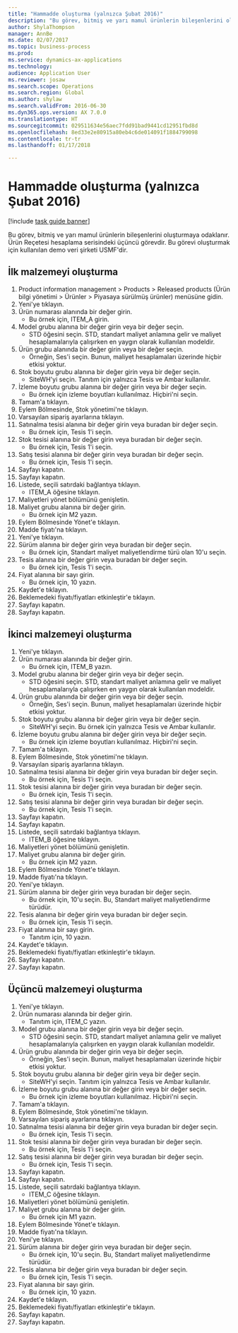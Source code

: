 ```yaml
--- 
title: "Hammadde oluşturma (yalnızca Şubat 2016)"
description: "Bu görev, bitmiş ve yarı mamul ürünlerin bileşenlerini oluşturmaya odaklanır."
author: ShylaThompson
manager: AnnBe
ms.date: 02/07/2017
ms.topic: business-process
ms.prod: 
ms.service: dynamics-ax-applications
ms.technology: 
audience: Application User
ms.reviewer: josaw
ms.search.scope: Operations
ms.search.region: Global
ms.author: shylaw
ms.search.validFrom: 2016-06-30
ms.dyn365.ops.version: AX 7.0.0
ms.translationtype: HT
ms.sourcegitcommit: 029511634e56aec7fdd91bad9441cd12951fbd8d
ms.openlocfilehash: 8ed33e2e80915a80eb4c6de014091f1884799098
ms.contentlocale: tr-tr
ms.lasthandoff: 01/17/2018

---
```

# <a name="create-raw-materials-february-2016-only"></a>Hammadde oluşturma (yalnızca Şubat 2016)

[!include [task guide banner](../../includes/task-guide-banner.md)]

Bu görev, bitmiş ve yarı mamul ürünlerin bileşenlerini oluşturmaya odaklanır. Ürün Reçetesi hesaplama serisindeki üçüncü görevdir. Bu görevi oluşturmak için kullanılan demo veri şirketi USMF'dir.


## <a name="create-the-first-material"></a>İlk malzemeyi oluşturma
1. Product information management > Products > Released products (Ürün bilgi yönetimi > Ürünler > Piyasaya sürülmüş ürünler) menüsüne gidin.
2. Yeni'ye tıklayın.
3. Ürün numarası alanında bir değer girin.
    * Bu örnek için, ITEM_A girin.  
4. Model grubu alanına bir değer girin veya bir değer seçin.
    * STD öğesini seçin. STD, standart maliyet anlamına gelir ve maliyet hesaplamalarıyla çalışırken en yaygın olarak kullanılan modeldir.  
5. Ürün grubu alanında bir değer girin veya bir değer seçin.
    * Örneğin, Ses'i seçin. Bunun, maliyet hesaplamaları üzerinde hiçbir etkisi yoktur.  
6. Stok boyutu grubu alanına bir değer girin veya bir değer seçin.
    * SiteWH'yi seçin. Tanıtım için yalnızca Tesis ve Ambar kullanılır.  
7. İzleme boyutu grubu alanına bir değer girin veya bir değer seçin.
    * Bu örnek için izleme boyutları kullanılmaz. Hiçbiri'ni seçin.  
8. Tamam'a tıklayın.
9. Eylem Bölmesinde, Stok yönetimi'ne tıklayın.
10. Varsayılan sipariş ayarlarına tıklayın.
11. Satınalma tesisi alanına bir değer girin veya buradan bir değer seçin.
    * Bu örnek için, Tesis 1'i seçin.  
12. Stok tesisi alanına bir değer girin veya buradan bir değer seçin.
    * Bu örnek için, Tesis 1'i seçin.  
13. Satış tesisi alanına bir değer girin veya buradan bir değer seçin.
    * Bu örnek için, Tesis 1'i seçin.  
14. Sayfayı kapatın.
15. Sayfayı kapatın.
16. Listede, seçili satırdaki bağlantıya tıklayın.
    * ITEM_A öğesine tıklayın.  
17. Maliyetleri yönet bölümünü genişletin.
18. Maliyet grubu alanına bir değer girin.
    * Bu örnek için M2 yazın.  
19. Eylem Bölmesinde Yönet'e tıklayın.
20. Madde fiyatı'na tıklayın.
21. Yeni'ye tıklayın.
22. Sürüm alanına bir değer girin veya buradan bir değer seçin.
    * Bu örnek için, Standart maliyet maliyetlendirme türü olan 10'u seçin.  
23. Tesis alanına bir değer girin veya buradan bir değer seçin.
    * Bu örnek için, Tesis 1'i seçin.  
24. Fiyat alanına bir sayı girin.
    * Bu örnek için, 10 yazın.  
25. Kaydet'e tıklayın.
26. Beklemedeki fiyatı/fiyatları etkinleştir'e tıklayın.
27. Sayfayı kapatın.
28. Sayfayı kapatın.

## <a name="create-the-second-material"></a>İkinci malzemeyi oluşturma
1. Yeni'ye tıklayın.
2. Ürün numarası alanında bir değer girin.
    * Bu örnek için, ITEM_B yazın.  
3. Model grubu alanına bir değer girin veya bir değer seçin.
    * STD öğesini seçin. STD, standart maliyet anlamına gelir ve maliyet hesaplamalarıyla çalışırken en yaygın olarak kullanılan modeldir.  
4. Ürün grubu alanında bir değer girin veya bir değer seçin.
    * Örneğin, Ses'i seçin. Bunun, maliyet hesaplamaları üzerinde hiçbir etkisi yoktur.  
5. Stok boyutu grubu alanına bir değer girin veya bir değer seçin.
    * SiteWH'yi seçin. Bu örnek için yalnızca Tesis ve Ambar kullanılır.  
6. İzleme boyutu grubu alanına bir değer girin veya bir değer seçin.
    * Bu örnek için izleme boyutları kullanılmaz. Hiçbiri'ni seçin.  
7. Tamam'a tıklayın.
8. Eylem Bölmesinde, Stok yönetimi'ne tıklayın.
9. Varsayılan sipariş ayarlarına tıklayın.
10. Satınalma tesisi alanına bir değer girin veya buradan bir değer seçin.
    * Bu örnek için, Tesis 1'i seçin.  
11. Stok tesisi alanına bir değer girin veya buradan bir değer seçin.
    * Bu örnek için, Tesis 1'i seçin.  
12. Satış tesisi alanına bir değer girin veya buradan bir değer seçin.
    * Bu örnek için, Tesis 1'i seçin.  
13. Sayfayı kapatın.
14. Sayfayı kapatın.
15. Listede, seçili satırdaki bağlantıya tıklayın.
    * ITEM_B öğesine tıklayın.  
16. Maliyetleri yönet bölümünü genişletin.
17. Maliyet grubu alanına bir değer girin.
    * Bu örnek için M2 yazın.  
18. Eylem Bölmesinde Yönet'e tıklayın.
19. Madde fiyatı'na tıklayın.
20. Yeni'ye tıklayın.
21. Sürüm alanına bir değer girin veya buradan bir değer seçin.
    * Bu örnek için, 10'u seçin. Bu, Standart maliyet maliyetlendirme türüdür.  
22. Tesis alanına bir değer girin veya buradan bir değer seçin.
    * Bu örnek için, Tesis 1'i seçin.  
23. Fiyat alanına bir sayı girin.
    * Tanıtım için, 10 yazın.  
24. Kaydet'e tıklayın.
25. Beklemedeki fiyatı/fiyatları etkinleştir'e tıklayın.
26. Sayfayı kapatın.
27. Sayfayı kapatın.

## <a name="create-the-third-material"></a>Üçüncü malzemeyi oluşturma
1. Yeni'ye tıklayın.
2. Ürün numarası alanında bir değer girin.
    * Tanıtım için, ITEM_C yazın.  
3. Model grubu alanına bir değer girin veya bir değer seçin.
    * STD öğesini seçin. STD, standart maliyet anlamına gelir ve maliyet hesaplamalarıyla çalışırken en yaygın olarak kullanılan modeldir.  
4. Ürün grubu alanında bir değer girin veya bir değer seçin.
    * Örneğin, Ses'i seçin. Bunun, maliyet hesaplamaları üzerinde hiçbir etkisi yoktur.  
5. Stok boyutu grubu alanına bir değer girin veya bir değer seçin.
    * SiteWH'yi seçin. Tanıtım için yalnızca Tesis ve Ambar kullanılır.  
6. İzleme boyutu grubu alanına bir değer girin veya bir değer seçin.
    * Bu örnek için izleme boyutları kullanılmaz. Hiçbiri'ni seçin.  
7. Tamam'a tıklayın.
8. Eylem Bölmesinde, Stok yönetimi'ne tıklayın.
9. Varsayılan sipariş ayarlarına tıklayın.
10. Satınalma tesisi alanına bir değer girin veya buradan bir değer seçin.
    * Bu örnek için, Tesis 1'i seçin.  
11. Stok tesisi alanına bir değer girin veya buradan bir değer seçin.
    * Bu örnek için, Tesis 1'i seçin.  
12. Satış tesisi alanına bir değer girin veya buradan bir değer seçin.
    * Bu örnek için, Tesis 1'i seçin.  
13. Sayfayı kapatın.
14. Sayfayı kapatın.
15. Listede, seçili satırdaki bağlantıya tıklayın.
    * ITEM_C öğesine tıklayın.  
16. Maliyetleri yönet bölümünü genişletin.
17. Maliyet grubu alanına bir değer girin.
    * Bu örnek için M1 yazın.  
18. Eylem Bölmesinde Yönet'e tıklayın.
19. Madde fiyatı'na tıklayın.
20. Yeni'ye tıklayın.
21. Sürüm alanına bir değer girin veya buradan bir değer seçin.
    * Bu örnek için, 10'u seçin. Bu, Standart maliyet maliyetlendirme türüdür.  
22. Tesis alanına bir değer girin veya buradan bir değer seçin.
    * Bu örnek için, Tesis 1'i seçin.  
23. Fiyat alanına bir sayı girin.
    * Bu örnek için, 10 yazın.  
24. Kaydet'e tıklayın.
25. Beklemedeki fiyatı/fiyatları etkinleştir'e tıklayın.
26. Sayfayı kapatın.
27. Sayfayı kapatın.


